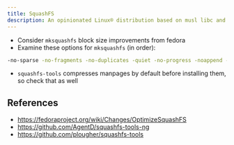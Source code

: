```yaml
---
title: SquashFS
description: An opinionated Linux® distribution based on musl libc and toybox
---
```


- Consider `mksquashfs` block size improvements from fedora
- Examine these options for `mksquashfs` (in order):
```sh
-no-sparse -no-fragments -no-duplicates -quiet -no-progress -noappend -no-recovery
```
- `squashfs-tools` compresses manpages by default before installing them, so check that as well

## References
- https://fedoraproject.org/wiki/Changes/OptimizeSquashFS
- https://github.com/AgentD/squashfs-tools-ng
- https://github.com/plougher/squashfs-tools
